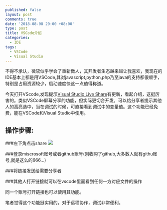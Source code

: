 ```yaml
---
published: false
layout: post
comments: true
date: '2018-08-08 20:00 +08:00'
type: post
title: VSCode介绍
categories:
  - IDE
tags:
  - VSCode
  - Visual Studio
---
```

不得不承认，微软似乎学会了重新做人，其开发者生态越来越让我喜欢，我现在的IDE基本上都是用VSCode,其对javascript,python,php乃至java的支持都很顺手，特别是占用资源较少，启动速度快这一点值得称道。

今天打开VScode,发现提示[Visual Studio Live Share](https://docs.microsoft.com/en-us/visualstudio/liveshare/)有更新，看起介绍，这挺厉害的。类似VSCode屏幕分享的功能，但实际更切合开发，可以给分享者提示其他人的高亮选中，当在调试的时候，可直接看到调试中的变量值。这个功能已经免费，能在VSCode和Visual Studio中使用。

## 操作步骤:

###左下角点击share
![](https://docs.microsoft.com/en-us/visualstudio/liveshare/media/vscode-share-button.png)

###登录miscrosoft账号或者github账号(刚收购了github,大多数人就有githu账号,就是这么的666...)

###将链接发送给需要分享者

###其他人打开链接就可以在vscode里面看到任何一方对应文件的操作

同一个账号打开链接也可以使用其功能。

笔者觉得这个功能挺实用的，对于远程协作，调试非常便利。


